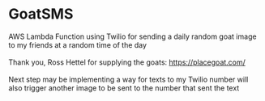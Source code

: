 # GoatSMS
AWS Lambda Function using Twilio for sending a daily random goat image to my friends at a random time of the day
<br/><br/>
Thank you, Ross Hettel for supplying the goats: https://placegoat.com/
<br/><br/>
Next step may be implementing a way for texts to my Twilio number will also trigger another image to be sent to the number that sent the text
